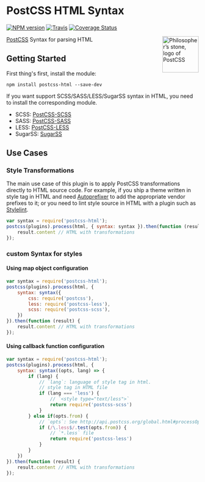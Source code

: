 PostCSS HTML Syntax
====

[![NPM version](https://img.shields.io/npm/v/postcss-html.svg?style=flat-square)](https://www.npmjs.com/package/postcss-html)
[![Travis](https://img.shields.io/travis/gucong3000/postcss-html.svg)](https://travis-ci.org/gucong3000/postcss-html)
[![Coverage Status](https://img.shields.io/coveralls/gucong3000/postcss-html.svg)](https://coveralls.io/r/gucong3000/postcss-html)

<img align="right" width="95" height="95"
     title="Philosopher’s stone, logo of PostCSS"
     src="http://postcss.github.io/postcss/logo.svg">

[PostCSS](https://github.com/postcss/postcss) Syntax for parsing HTML

## Getting Started

First thing's first, install the module:

```
npm install postcss-html --save-dev
```

If you want support SCSS/SASS/LESS/SugarSS syntax in HTML, you need to install the corresponding module.

- SCSS: [PostCSS-SCSS](https://github.com/postcss/postcss-scss)
- SASS: [PostCSS-SASS](https://github.com/aleshaoleg/postcss-sass)
- LESS: [PostCSS-LESS](https://github.com/shellscape/postcss-less)
- SugarSS: [SugarSS](https://github.com/postcss/sugarss)

## Use Cases

### Style Transformations

The main use case of this plugin is to apply PostCSS transformations directly to HTML source code. For example, if you ship a theme written in style tag in HTML and need [Autoprefixer](https://github.com/postcss/autoprefixer) to add the appropriate vendor prefixes to it; or you need to lint style source in HTML with a plugin such as [Stylelint](http://stylelint.io/).

```js
var syntax = require('postcss-html');
postcss(plugins).process(html, { syntax: syntax }).then(function (result) {
    result.content // HTML with transformations
});
```

### custom Syntax for styles

#### Using map object configuration

```js
var syntax = require('postcss-html');
postcss(plugins).process(html, {
	syntax: syntax({
		css: require('postcss'),
		less: require('postcss-less'),
		scss: require('postcss-scss'),
	})
}).then(function (result) {
    result.content // HTML with transformations
});
```

#### Using callback function configuration

```js
var syntax = require('postcss-html');
postcss(plugins).process(html, {
	syntax: syntax((opts, lang) => {
		if (lang) {
			// `lang`: language of style tag in html.
			// style tag in HTML file
			if (lang === 'less') {
				// `<style type="text/less">`
				return require('postcss-scss')
			}
		} else if(opts.from) {
			// `opts`: See http://api.postcss.org/global.html#processOptions
			if (/\.less$/.test(opts.from)) {
				// `*.less` file
				return require('postcss-less')
			}
		}
	})
}).then(function (result) {
    result.content // HTML with transformations
});
```
